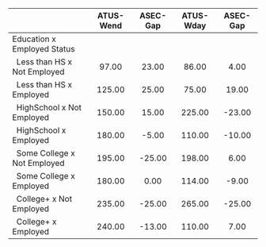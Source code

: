 
|                      |    ATUS-Wend |     ASEC-Gap |    ATUS-Wday |     ASEC-Gap |
| -------------------- | :----------: | :----------: | :----------: | :----------: |
| Education x Employed Status |              |              |              |              |
| &nbsp;&nbsp;Less than HS x Not Employed |        97.00 |        23.00 |        86.00 |         4.00 |
| &nbsp;&nbsp;Less than HS x Employed |       125.00 |        25.00 |        75.00 |        19.00 |
| &nbsp;&nbsp;HighSchool x Not Employed |       150.00 |        15.00 |       225.00 |       -23.00 |
| &nbsp;&nbsp;HighSchool x Employed |       180.00 |        -5.00 |       110.00 |       -10.00 |
| &nbsp;&nbsp;Some College x Not Employed |       195.00 |       -25.00 |       198.00 |         6.00 |
| &nbsp;&nbsp;Some College x Employed |       180.00 |         0.00 |       114.00 |        -9.00 |
| &nbsp;&nbsp;College+ x Not Employed |       235.00 |       -25.00 |       265.00 |       -25.00 |
| &nbsp;&nbsp;College+ x Employed |       240.00 |       -13.00 |       110.00 |         7.00 |

